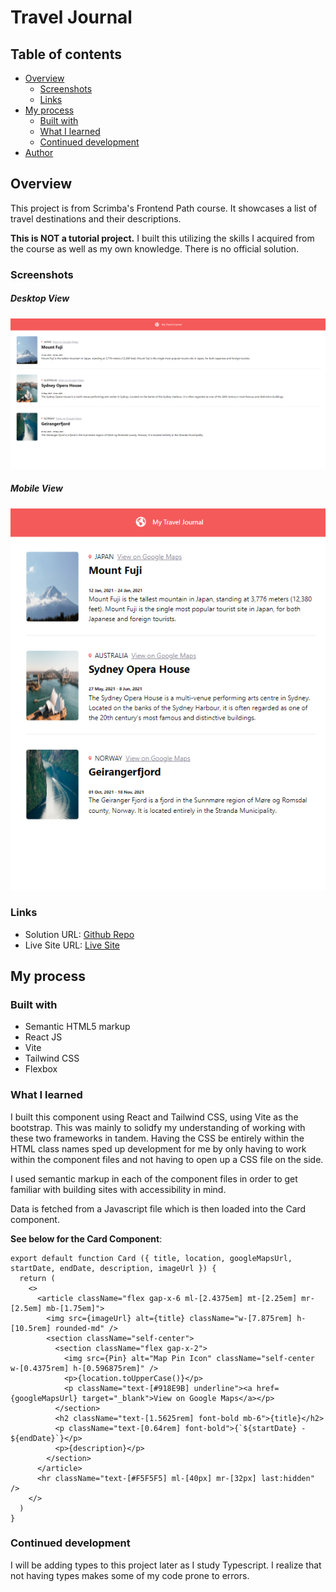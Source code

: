 # Travel Journal


## Table of contents

- [Overview](#overview)
  - [Screenshots](#screenshots)
  - [Links](#links)
- [My process](#my-process)
  - [Built with](#built-with)
  - [What I learned](#what-i-learned)
  - [Continued development](#continued-development)
- [Author](#author)

## Overview

This project is from Scrimba's Frontend Path course. It showcases a list of travel destinations and their descriptions.

**This is NOT a tutorial project.** I built this utilizing the skills I acquired from the course as well as my own knowledge. There is no official solution.

### Screenshots

##### Desktop View

![Desktop View](./src/assets/Screenshot1.PNG)


##### Mobile View

![Mobile View](./src/assets/Screenshot2.PNG)


### Links

- Solution URL: [Github Repo](https://github.com/DeviantSchemist/traveljournal)
- Live Site URL: [Live Site](https://starlit-chimera-ea5092.netlify.app/)

## My process

### Built with

- Semantic HTML5 markup
- React JS
- Vite
- Tailwind CSS
- Flexbox

### What I learned

I built this component using React and Tailwind CSS, using Vite as the bootstrap. This was mainly to solidfy my understanding of working with these two frameworks in tandem. Having the CSS be entirely within the HTML class names sped up development for me by only having to work within the component files and not having to open up a CSS file on the side.

I used semantic markup in each of the component files in order to get familiar with building sites with accessibility in mind.

Data is fetched from a Javascript file which is then loaded into the Card component.

**See below for the Card Component**:

```JSX
export default function Card ({ title, location, googleMapsUrl, startDate, endDate, description, imageUrl }) {
  return (
    <>
      <article className="flex gap-x-6 ml-[2.4375em] mt-[2.25em] mr-[2.5em] mb-[1.75em]">
        <img src={imageUrl} alt={title} className="w-[7.875rem] h-[10.5rem] rounded-md" />
        <section className="self-center">
          <section className="flex gap-x-2">
            <img src={Pin} alt="Map Pin Icon" className="self-center w-[0.4375rem] h-[0.596875rem]" />
            <p>{location.toUpperCase()}</p>
            <p className="text-[#918E9B] underline"><a href={googleMapsUrl} target="_blank">View on Google Maps</a></p>
          </section>
          <h2 className="text-[1.5625rem] font-bold mb-6">{title}</h2>
          <p className="text-[0.64rem] font-bold">{`${startDate} - ${endDate}`}</p>
          <p>{description}</p>
        </section>
      </article>
      <hr className="text-[#F5F5F5] ml-[40px] mr-[32px] last:hidden" />
    </>
  )
}
```


### Continued development

I will be adding types to this project later as I study Typescript. I realize that not having types makes some of my code prone to errors.

